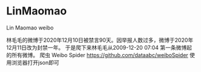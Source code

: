 # LinMaomao
Lin Maomao weibo

林毛毛的微博于2020年12月10日被禁言90天。因举报人数过多，微博于2020年12月11日改为封禁一年。
于是爬下来林毛毛从2009-12-20 07:04 第一条微博起的所有微博。
爬虫 Weibo Spider https://github.com/dataabc/weiboSpider
使用浏览器打开json即可
